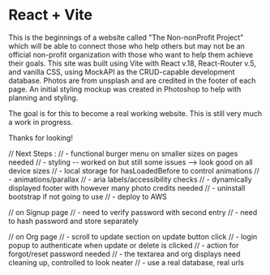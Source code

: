 # React + Vite

This is the beginnings of a website called "The Non-nonProfit Project" which will be able to connect those who help others but may not be an official non-profit organization with those who want to help them achieve their goals. This site was built using Vite with React v.18, React-Router v.5, and vanilla CSS, using MockAPI as the CRUD-capable development database. Photos are from unsplash and are credited in the footer of each page. An initial styling mockup was created in Photoshop to help with planning and styling. 

The goal is for this to become a real working website. This is still very much a work in progress. 

Thanks for looking!

// Next Steps :
// - functional burger menu on smaller sizes on pages needed
// - styling -- worked on but still some issues --> look good on all device sizes
// - local storage for hasLoadedBefore to control animations
// - animations/parallax
// - aria labels/accessibility checks
// - dynamically displayed footer with however many photo credits needed
// - uninstall bootstrap if not going to use
// - deploy to AWS

// on Signup page
// - need to verify password with second entry
// - need to hash password and store separately

// on Org page 
// - scroll to update section on update button click
// - login popup to authenticate when update or delete is clicked 
// - action for forgot/reset password needed 
// - the textarea and org displays need cleaning up, controlled to look neater
// - use a real database, real urls
